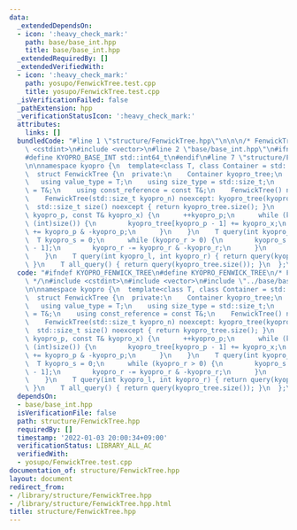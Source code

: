 ```yaml
---
data:
  _extendedDependsOn:
  - icon: ':heavy_check_mark:'
    path: base/base_int.hpp
    title: base/base_int.hpp
  _extendedRequiredBy: []
  _extendedVerifiedWith:
  - icon: ':heavy_check_mark:'
    path: yosupo/FenwickTree.test.cpp
    title: yosupo/FenwickTree.test.cpp
  _isVerificationFailed: false
  _pathExtension: hpp
  _verificationStatusIcon: ':heavy_check_mark:'
  attributes:
    links: []
  bundledCode: "#line 1 \"structure/FenwickTree.hpp\"\n\n\n/* FenwickTree */\n#include\
    \ <cstdint>\n#include <vector>\n#line 2 \"base/base_int.hpp\"\n#ifndef KYOPRO_BASE_INT\n\
    #define KYOPRO_BASE_INT std::int64_t\n#endif\n#line 7 \"structure/FenwickTree.hpp\"\
    \n\nnamespace kyopro {\n  template<class T, class Container = std::vector<T>>\n\
    \  struct FenwickTree {\n  private:\n    Container kyopro_tree;\n  public:\n \
    \   using value_type = T;\n    using size_type = std::size_t;\n    using reference\
    \ = T&;\n    using const_reference = const T&;\n    FenwickTree() noexcept = default;\n\
    \    FenwickTree(std::size_t kyopro_n) noexcept: kyopro_tree(kyopro_n) {}\n  \
    \  std::size_t size() noexcept { return kyopro_tree.size(); }\n    void add(int\
    \ kyopro_p, const T& kyopro_x) {\n      ++kyopro_p;\n      while (kyopro_p <=\
    \ (int)size()) {\n        kyopro_tree[kyopro_p - 1] += kyopro_x;\n        kyopro_p\
    \ += kyopro_p & -kyopro_p;\n      }\n    }\n    T query(int kyopro_r) {\n    \
    \  T kyopro_s = 0;\n      while (kyopro_r > 0) {\n        kyopro_s += kyopro_tree[kyopro_r\
    \ - 1];\n        kyopro_r -= kyopro_r & -kyopro_r;\n      }\n      return kyopro_s;\n\
    \    }\n    T query(int kyopro_l, int kyopro_r) { return query(kyopro_r) - query(kyopro_l);\
    \ }\n    T all_query() { return query(kyopro_tree.size()); }\n  };\n}\n\n"
  code: "#ifndef KYOPRO_FENWICK_TREE\n#define KYOPRO_FENWICK_TREE\n/* FenwickTree\
    \ */\n#include <cstdint>\n#include <vector>\n#include \"../base/base_int.hpp\"\
    \n\nnamespace kyopro {\n  template<class T, class Container = std::vector<T>>\n\
    \  struct FenwickTree {\n  private:\n    Container kyopro_tree;\n  public:\n \
    \   using value_type = T;\n    using size_type = std::size_t;\n    using reference\
    \ = T&;\n    using const_reference = const T&;\n    FenwickTree() noexcept = default;\n\
    \    FenwickTree(std::size_t kyopro_n) noexcept: kyopro_tree(kyopro_n) {}\n  \
    \  std::size_t size() noexcept { return kyopro_tree.size(); }\n    void add(int\
    \ kyopro_p, const T& kyopro_x) {\n      ++kyopro_p;\n      while (kyopro_p <=\
    \ (int)size()) {\n        kyopro_tree[kyopro_p - 1] += kyopro_x;\n        kyopro_p\
    \ += kyopro_p & -kyopro_p;\n      }\n    }\n    T query(int kyopro_r) {\n    \
    \  T kyopro_s = 0;\n      while (kyopro_r > 0) {\n        kyopro_s += kyopro_tree[kyopro_r\
    \ - 1];\n        kyopro_r -= kyopro_r & -kyopro_r;\n      }\n      return kyopro_s;\n\
    \    }\n    T query(int kyopro_l, int kyopro_r) { return query(kyopro_r) - query(kyopro_l);\
    \ }\n    T all_query() { return query(kyopro_tree.size()); }\n  };\n}\n#endif\n"
  dependsOn:
  - base/base_int.hpp
  isVerificationFile: false
  path: structure/FenwickTree.hpp
  requiredBy: []
  timestamp: '2022-01-03 20:00:34+09:00'
  verificationStatus: LIBRARY_ALL_AC
  verifiedWith:
  - yosupo/FenwickTree.test.cpp
documentation_of: structure/FenwickTree.hpp
layout: document
redirect_from:
- /library/structure/FenwickTree.hpp
- /library/structure/FenwickTree.hpp.html
title: structure/FenwickTree.hpp
---
```

